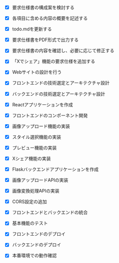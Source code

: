 - [x] 要求仕様書の構成案を検討する
- [x] 各項目に含める内容の概要を記述する
- [x] todo.mdを更新する
- [x] 要求仕様書をPDF形式で出力する
- [x] 要求仕様書の内容を確認し、必要に応じて修正する
- [x] 「Xでシェア」機能の要求仕様を追加する
- [x] Webサイトの設計を行う
- [x] フロントエンドの技術選定とアーキテクチャ設計
- [x] バックエンドの技術選定とアーキテクチャ設計
- [x] Reactアプリケーションを作成
- [x] フロントエンドのコンポーネント開発
- [x] 画像アップロード機能の実装
- [x] スタイル選択機能の実装
- [x] プレビュー機能の実装
- [x] Xシェア機能の実装
- [x] Flaskバックエンドアプリケーションを作成
- [x] 画像アップロードAPIの実装
- [x] 画像変換処理APIの実装
- [x] CORS設定の追加
- [x] フロントエンドとバックエンドの統合
- [x] 基本機能のテスト
- [x] フロントエンドのデプロイ
- [x] バックエンドのデプロイ
- [x] 本番環境での動作確認

